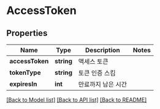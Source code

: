 # AccessToken

## Properties
Name | Type | Description | Notes
------------ | ------------- | ------------- | -------------
**accessToken** | **string** | 액세스 토큰 | 
**tokenType** | **string** | 토큰 인증 스킴 | 
**expiresIn** | **int** | 만료까지 남은 시간 | 

[[Back to Model list]](../README.md#documentation-for-models) [[Back to API list]](../README.md#documentation-for-api-endpoints) [[Back to README]](../README.md)


